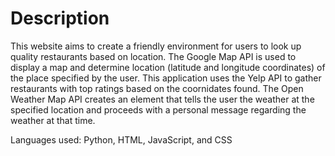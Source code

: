 # Description

This website aims to create a friendly environment for users to look up quality restaurants based on location. The Google Map API is used to display a map and determine location (latitude and longitude coordinates) of the place specified by the user. This application uses the Yelp API to gather restaurants with top ratings based on the coornidates found. The Open Weather Map API creates an element that tells the user the weather at the specified location and proceeds with a personal message regarding the weather at that time. 

Languages used: Python, HTML, JavaScript, and CSS
